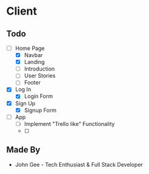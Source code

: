 # Client

## Todo

- [ ] Home Page
  - [x] Navbar
  - [x] Landing
  - [ ] Introduction
  - [ ] User Stories
  - [ ] Footer
- [x] Log In
  - [x] Login Form
- [x] Sign Up
  - [x] Signup Form
- [ ] App
  - [ ] Implement "Trello like" Functionality
  - [ ]

## Made By

- John Gee - Tech Enthusiast & Full Stack Developer
